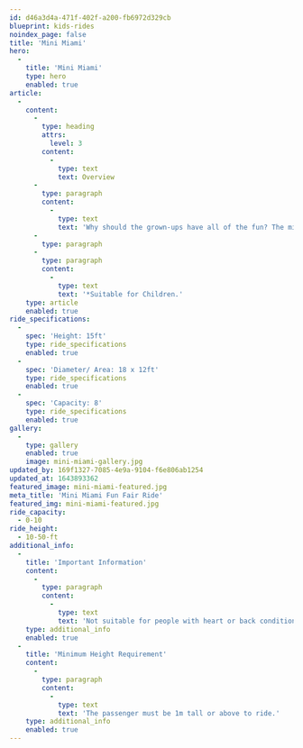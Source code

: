 ```yaml
---
id: d46a3d4a-471f-402f-a200-fb6972d329cb
blueprint: kids-rides
noindex_page: false
title: 'Mini Miami'
hero:
  -
    title: 'Mini Miami'
    type: hero
    enabled: true
article:
  -
    content:
      -
        type: heading
        attrs:
          level: 3
        content:
          -
            type: text
            text: Overview
      -
        type: paragraph
        content:
          -
            type: text
            text: 'Why should the grown-ups have all of the fun? The mini Miami is a child-friendly version of its bigger brother. Kids can now enjoy the Miami and go up, down and around. It may not be as fast and hair raising as the original, but it''ll be great entertainment for the children.'
      -
        type: paragraph
      -
        type: paragraph
        content:
          -
            type: text
            text: '*Suitable for Children.'
    type: article
    enabled: true
ride_specifications:
  -
    spec: 'Height: 15ft'
    type: ride_specifications
    enabled: true
  -
    spec: 'Diameter/ Area: 18 x 12ft'
    type: ride_specifications
    enabled: true
  -
    spec: 'Capacity: 8'
    type: ride_specifications
    enabled: true
gallery:
  -
    type: gallery
    enabled: true
    image: mini-miami-gallery.jpg
updated_by: 169f1327-7085-4e9a-9104-f6e806ab1254
updated_at: 1643893362
featured_image: mini-miami-featured.jpg
meta_title: 'Mini Miami Fun Fair Ride'
featured_img: mini-miami-featured.jpg
ride_capacity:
  - 0-10
ride_height:
  - 10-50-ft
additional_info:
  -
    title: 'Important Information'
    content:
      -
        type: paragraph
        content:
          -
            type: text
            text: 'Not suitable for people with heart or back conditions or of a nervous disposition should avoid riding. Other medical conditions that may preclude riding include pregnancy, recent surgery, broken bones, or neck problems.'
    type: additional_info
    enabled: true
  -
    title: 'Minimum Height Requirement'
    content:
      -
        type: paragraph
        content:
          -
            type: text
            text: 'The passenger must be 1m tall or above to ride.'
    type: additional_info
    enabled: true
---
```

